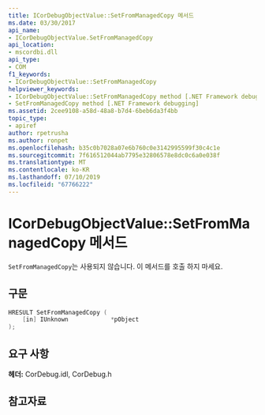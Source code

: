 ```yaml
---
title: ICorDebugObjectValue::SetFromManagedCopy 메서드
ms.date: 03/30/2017
api_name:
- ICorDebugObjectValue.SetFromManagedCopy
api_location:
- mscordbi.dll
api_type:
- COM
f1_keywords:
- ICorDebugObjectValue::SetFromManagedCopy
helpviewer_keywords:
- ICorDebugObjectValue::SetFromManagedCopy method [.NET Framework debugging]
- SetFromManagedCopy method [.NET Framework debugging]
ms.assetid: 2cee9108-a58d-48a8-b7d4-6beb6da3f4bb
topic_type:
- apiref
author: rpetrusha
ms.author: ronpet
ms.openlocfilehash: b35c0b7028a07e6b760c0e3142995599f30c4c1e
ms.sourcegitcommit: 7f616512044ab7795e32806578e8dc0c6a0e038f
ms.translationtype: MT
ms.contentlocale: ko-KR
ms.lasthandoff: 07/10/2019
ms.locfileid: "67766222"
---
```

# <a name="icordebugobjectvaluesetfrommanagedcopy-method"></a>ICorDebugObjectValue::SetFromManagedCopy 메서드
`SetFromManagedCopy`는 사용되지 않습니다. 이 메서드를 호출 하지 마세요.  
  
## <a name="syntax"></a>구문  
  
```cpp  
HRESULT SetFromManagedCopy (  
    [in] IUnknown            *pObject  
);  
```  
  
## <a name="requirements"></a>요구 사항  
 **헤더:** CorDebug.idl, CorDebug.h  
  
## <a name="see-also"></a>참고자료
